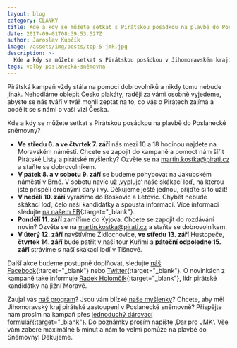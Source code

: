 ```yaml
---
layout: blog
category: CLANKY
title: Kde a kdy se můžete setkat s Pirátskou posádkou na plavbě do Poslanecké sněmovny?
date: 2017-09-01T08:39:53.527Z
author: Jaroslav Kupčík
image: /assets/img/posts/top-5-jmk.jpg
description: >-
  Kde a kdy se můžete setkat s Pirátskou posádkou v Jihomoravském kraji na plavbě do Poslanecké v roce 2017.
tags: volby poslanecká-sněmovna
---
```


Pirátská kampaň vždy stála na pomoci dobrovolníků a nikdy tomu nebude jinak. Nehodláme oblepit Česko plakáty, raději za vámi osobně vyjedeme, abyste se nás tváří v tvář mohli zeptat na to, co vás o Pirátech zajímá a podělit se s námi o vaši vizi Česka.

Kde a kdy se můžete setkat s Pirátskou posádkou na plavbě do Poslanecké sněmovny?

* **Ve středu 6. a ve čtvrtek 7. září** nás mezi 10 a 18 hodinou najdete na Moravském náměstí. Chcete se zapojit do kampaně a pomoct nám šířit Pirátské Listy a pirátské myšlenky? Ozvěte se na [martin.kostka@pirati.cz](mailto:martin.kostka@pirati.cz) a staňte se dobrovolníkem.
* **V pátek 8. a v sobotu 9. září** se budeme pohybovat na Jakubském náměstí v Brně. V sobotu navíc už ‚vypluje‘ naše skákací loď, na kterou jste přispěli drobnými dary i vy. Děkujeme ještě jednou, přijďte si to užít!
* **V neděli 10. září** vyrazíme do Boskovic a Letovic. Chybět nebude skákací loď, čelo naší kandidátky a spousta informací. Více informací sledujte [na našem FB](https://www.facebook.com/CPS.JMK/){:target="_blank"}.
* **Pondělí 11. září** zamíříme do Kyjova. Chcete se zapojit do rozdávání novin?  Ozvěte se na [martin.kostka@pirati.cz](mailto:martin.kostka@pirati.cz) a staňte se dobrovolníkem.
*  **V úterý 12. září** navštívíme Židlochovice, **ve středu 13. září** Hustopeče, **čtvrtek 14. září** bude patřit v naší tour Kuřimi a **páteční odpoledne 15. září** strávíme s naší skákací lodí v Tišnově.

Další akce budeme postupně doplňovat, sledujte [náš Facebook](https://www.facebook.com/CPS.JMK/){:target="_blank"} nebo [Twitter](https://twitter.com/PiratiJMK){:target="_blank"}. O novinkách z kampaně také informuje [Radek Holomčík](https://www.facebook.com/holomcik){:target="_blank"}, lídr pirátské kandidátky na jižní Moravě.

Zaujal vás [náš program](https://jihomoravsky.pirati.cz/program/)? Jsou vám blízké [naše myšlenky](https://jihomoravsky.pirati.cz/aktuality/)? Chcete, aby měl Jihomoravský kraj pirátské zastoupení v Poslanecké sněmovně? Přispějte nám prosím na kampaň přes [jednoduchý dárovací formulář](https://dary.pirati.cz/){:target="_blank"}. Do poznámky prosím napište ‚Dar pro JMK‘. Vše vám zabere maximálně 5 minut a nám to velmi pomůže na plavbě do Sněmovny! Děkujeme.
